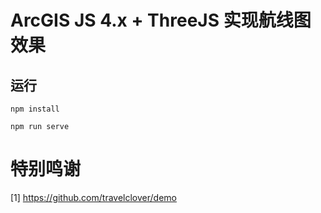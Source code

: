 # ArcGIS JS 4.x + ThreeJS 实现航线图效果

## 运行
```
npm install

npm run serve

```

# 特别鸣谢
[1] https://github.com/travelclover/demo
